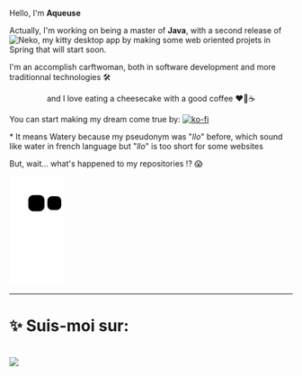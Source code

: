 Hello, I'm **Aqueuse**

Actually, I'm working on being a master of **Java**, with a second release of ![Neko](https://github.com/Aqueuse/NekoV2), my kitty desktop app by making some web oriented projets in Spring that will start soon.

I'm an accomplish carftwoman, both in software development and more traditionnal technologies 🛠 <br> <center>and I love eating a cheesecake with a good coffee ❤🍰☕</center>

You can start making my dream come true by: [![ko-fi](https://ko-fi.com/img/githubbutton_sm.svg)](https://ko-fi.com/V7V5AEGCL)

\* It means Watery because my pseudonym was "*llo*" before, which sound like water in french language but "*llo*" is too short for some websites

But, wait... what's happened to my repositories !? 😱

![repo](https://github.com/Aqueuse/Aqueuse/blob/output/github-contribution-grid-snake.svg)

<hr>
<h1>✨ Suis-moi sur:</h1>
<br>
<a href="https://www.youtube.com/channel/UCKb5CKFHEihr1b7mLJuOs9g"><img src="https://img.shields.io/badge/YouTube-FF0000?style=for-the-badge&logo=youtube&logoColor=white" align="center"></a>